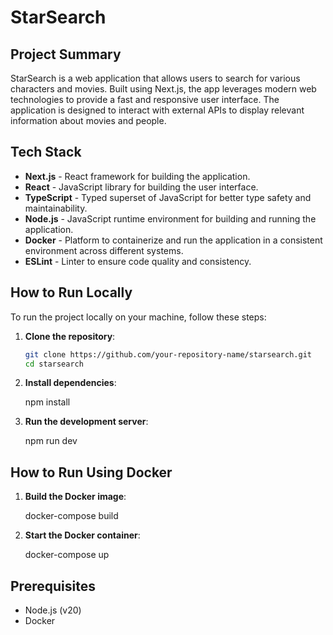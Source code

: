 # StarSearch

## Project Summary

StarSearch is a web application that allows users to search for various characters and movies. Built using Next.js, the app leverages modern web technologies to provide a fast and responsive user interface. The application is designed to interact with external APIs to display relevant information about movies and people.

## Tech Stack

- **Next.js** - React framework for building the application.
- **React** - JavaScript library for building the user interface.
- **TypeScript** - Typed superset of JavaScript for better type safety and maintainability.
- **Node.js** - JavaScript runtime environment for building and running the application.
- **Docker** - Platform to containerize and run the application in a consistent environment across different systems.
- **ESLint** - Linter to ensure code quality and consistency.

## How to Run Locally

To run the project locally on your machine, follow these steps:

1. **Clone the repository**:
   ```bash
   git clone https://github.com/your-repository-name/starsearch.git
   cd starsearch

2. **Install dependencies**:

    npm install

3. **Run the development server**:

    npm run dev

## How to Run Using Docker

1. **Build the Docker image**:

    docker-compose build

2. **Start the Docker container**:

    docker-compose up


## Prerequisites
 - Node.js (v20)
 - Docker

